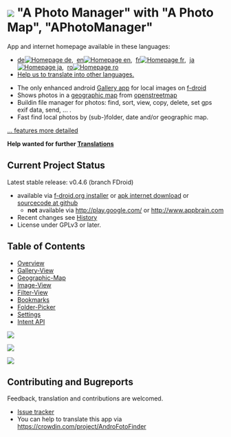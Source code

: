 # ![](https://raw.githubusercontent.com/k3b/APhotoManager/master/app/src/main/res/drawable-hdpi/foto_gallery.png) "A Photo Manager" with "A Photo Map", "APhotoManager"

App and internet homepage available in these languages:<ul>
		<li>
<a href="https://github.com/k3b/APhotoManager/wiki/de-home">de<img alt="Homepage de" src="https://github.com/k3b/APhotoManager/blob/FDroid/wiki/png/lan_de.png"></img></a>,&nbsp;
<a href="https://github.com/k3b/APhotoManager/wiki/home"   >en<img alt="Homepage en" src="https://github.com/k3b/APhotoManager/blob/FDroid/wiki/png/lan_en.png"></img></a>,&nbsp;
<a href="https://github.com/k3b/APhotoManager/wiki/fr-home">fr<img alt="Homepage fr" src="https://github.com/k3b/APhotoManager/blob/FDroid/wiki/png/lan_fr.png"></img></a>,&nbsp;
<a href="https://github.com/k3b/APhotoManager/wiki/ja-home">ja<img alt="Homepage ja" src="https://github.com/k3b/APhotoManager/blob/FDroid/wiki/png/lan_ja.png"></img></a>,&nbsp;
<a href="https://github.com/k3b/APhotoManager/wiki/ro-home">ro<img alt="Homepage ro" src="https://github.com/k3b/APhotoManager/blob/FDroid/wiki/png/lan_ro.png"></img></a>
		<li><a href="https://github.com/k3b/APhotoManager/issues/21">Help us to translate into other languages.</a></li>
		</ul>

* The only enhanced android [Gallery app](https://github.com/k3b/APhotoManager/wiki/Gallery-View) for local images on [f-droid](https://f-droid.org/)
* Shows photos in a [geographic map](https://github.com/k3b/APhotoManager/wiki/geographic-map) from [openstreetmap](http://www.openstreetmap.org)
* Buildin file manager for photos: find, sort, view, copy, delete, set gps exif data, send, ... .
* Fast find local photos by (sub-)folder, date and/or geographic map.

[... features more detailed](https://github.com/k3b/APhotoManager/wiki/features)

**Help wanted for further [Translations](https://crowdin.com/project/AndroFotoFinder)**

## Current Project Status
Latest stable release: v0.4.6 (branch FDroid) 

* available via [f-droid.org installer](https://f-droid.org/) or [apk internet download](https://f-droid.org/repository/browse/?fdid=de.k3b.android.androFotoFinder) or [sourcecode at github](https://github.com/k3b/APhotoManager/tree/FDroid)
	* **not** available via http://play.google.com/ or http://www.appbrain.com
* Recent changes see [History](https://github.com/k3b/APhotoManager/wiki/History)
* License under GPLv3 or later.

## Table of Contents

* [Overview](https://github.com/k3b/APhotoManager/wiki/features)
* [Gallery-View](https://github.com/k3b/APhotoManager/wiki/Gallery-View)
* [Geographic-Map](https://github.com/k3b/APhotoManager/wiki/geographic-map)
* [Image-View](https://github.com/k3b/APhotoManager/wiki/Image-View)
* [Filter-View](https://github.com/k3b/APhotoManager/wiki/Filter-View)
* [Bookmarks](https://github.com/k3b/APhotoManager/wiki/Bookmarks)
* [Folder-Picker](https://github.com/k3b/APhotoManager/wiki/Folder-Picker)
* [Settings](https://github.com/k3b/APhotoManager/wiki/settings)
* [Intent API](https://github.com/k3b/APhotoManager/wiki/intentapi)


![](https://raw.githubusercontent.com/k3b/APhotoManager/master/wiki/png/SelectArea.png)

![](https://raw.githubusercontent.com/k3b/APhotoManager/master/wiki/png/Gallery.png)

![](https://raw.githubusercontent.com/k3b/APhotoManager/master/wiki/png/FolderPicker.png)


## Contributing and Bugreports

Feedback, translation and contributions are welcomed. 

* [Issue tracker](https://github.com/k3b/APhotoManager/issues)
* You can help to translate this app via https://crowdin.com/project/AndroFotoFinder
